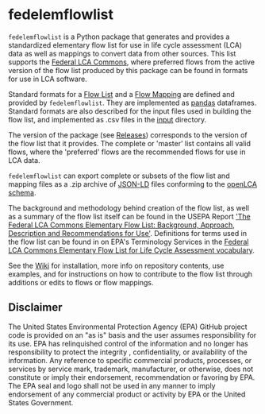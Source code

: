 # fedelemflowlist

`fedelemflowlist` is a Python package that generates and provides a standardized elementary flow list for use in life cycle assessment (LCA) data
 as well as mappings to convert data from other sources. This list supports the [Federal LCA Commons](http://www.lcacommons.gov),
 where preferred flows from the active version of the flow list produced by this package can be found in formats for use in LCA software.

 Standard formats for a [Flow List](./format%20specs/FlowList.md)
 and a [Flow Mapping](./format%20specs/FlowMapping.md) are defined and provided by `fedelemflowlist`.
  They are implemented as [pandas](https://pandas.pydata.org/) dataframes.
   Standard formats are also described for the input files used in building the flow list, and implemented as .csv files
   in the [input](https://github.com/USEPA/Federal-LCA-Commons-Elementary-Flow-List/tree/master/fedelemflowlist/input) directory.  

 The version of the package (see [Releases](https://github.com/USEPA/Federal-LCA-Commons-Elementary-Flow-List/releases/))
 corresponds to the version of the flow list that it provides. The complete or 'master' list contains all valid flows,
  where the 'preferred' flows are the recommended flows for use in LCA data.
  
`fedelemflowlist` can export complete or subsets of the flow list and mapping files as a .zip archive of [JSON-LD](https://json-ld.org/)
 files conforming to the [openLCA schema](http://greendelta.github.io/olca-schema/).

The background and methodology behind creation of the flow list, as well as a summary of the flow list itself can be found in the USEPA Report
 ['The Federal LCA Commons Elementary Flow List: Background, Approach, Description and Recommendations for Use'](https://cfpub.epa.gov/si/si_public_record_report.cfm?Lab=NRMRL&dirEntryId=347251).
Definitions for terms used in the flow list can be found in on EPA's Terminology Services in the [Federal LCA Commons Elementary Flow List for Life Cycle Assessment vocabulary](https://sor.epa.gov/sor_internet/registry/termreg/searchandretrieve/glossariesandkeywordlists/search.do?details=&vocabName=FEDEFL). 

See the [Wiki](https://github.com/USEPA/Federal-LCA-Commons-Elementary-Flow-List/wiki/) for installation, more info on repository
contents, use examples, and for instructions on how to contribute to the flow list through additions or edits to flows or flow mappings.

## Disclaimer

The United States Environmental Protection Agency (EPA) GitHub project code is provided on an "as is" basis
 and the user assumes responsibility for its use.  EPA has relinquished control of the information and no longer
  has responsibility to protect the integrity , confidentiality, or availability of the information.  Any
   reference to specific commercial products, processes, or services by service mark, trademark, manufacturer,
    or otherwise, does not constitute or imply their endorsement, recommendation or favoring by EPA.  The EPA seal
     and logo shall not be used in any manner to imply endorsement of any commercial product or activity by EPA or
      the United States Government.
